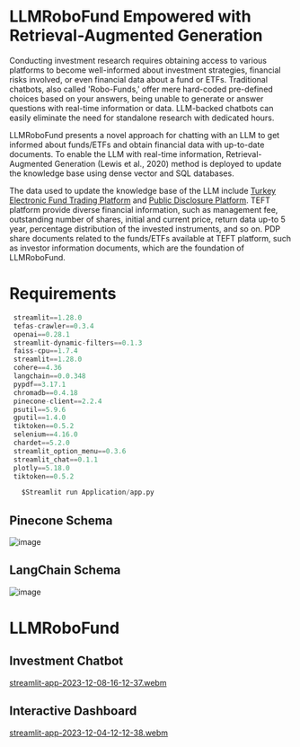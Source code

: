 # LLMRoboFund Empowered with Retrieval-Augmented Generation 

Conducting investment research requires obtaining access to various platforms to become well-informed about investment strategies, financial risks involved, or even financial data about a fund or ETFs. Traditional chatbots, also called 'Robo-Funds,' offer mere hard-coded pre-defined choices based on your answers, being unable to generate or answer questions with real-time information or data. LLM-backed chatbots can easily eliminate the need for standalone research with dedicated hours.

LLMRoboFund presents a novel approach for chatting with an LLM to get informed about funds/ETFs and obtain financial data with up-to-date documents. To enable the LLM with real-time information, Retrieval-Augmented Generation (Lewis et al., 2020) method is deployed to update the knowledge base using dense vector and SQL databases.

The data used to update the knowledge base of the LLM include [Turkey Electronic Fund Trading Platform](https://www.tefas.gov.tr/) and [Public Disclosure Platform](https://www.kap.org.tr/tr/YatirimFonlari/BYF). TEFT platform provide diverse financial information, such as management fee, outstanding number of shares, initial and current price, return data up-to 5 year, percentage distribution of the invested instruments, and so on. PDP share documents related to the funds/ETFs available at TEFT platform, such as investor information documents, which are the foundation of LLMRoboFund.  

# Requirements

```Python
 streamlit==1.28.0
 tefas-crawler==0.3.4
 openai==0.28.1
 streamlit-dynamic-filters==0.1.3
 faiss-cpu==1.7.4
 streamlit==1.28.0
 cohere==4.36
 langchain==0.0.348
 pypdf==3.17.1
 chromadb==0.4.18
 pinecone-client==2.2.4
 psutil==5.9.6
 gputil==1.4.0
 tiktoken==0.5.2
 selenium==4.16.0
 chardet==5.2.0
 streamlit_option_menu==0.3.6
 streamlit_chat==0.1.1
 plotly==5.18.0
 tiktoken==0.5.2
```


```Python
   $Streamlit run Application/app.py
```


## Pinecone Schema
![image](https://github.com/dfavenfre/LLMRoboFund/assets/118773869/1f09a9dc-a9bc-4f05-a334-c4be57efbbbe)

 
## LangChain Schema
![image](https://github.com/dfavenfre/LLMRoboFund/assets/118773869/de739516-5ea9-48d5-911e-35d8dd9eb6cc)

# LLMRoboFund
## Investment Chatbot
[streamlit-app-2023-12-08-16-12-37.webm](https://github.com/dfavenfre/LLMRoboFund/assets/118773869/d7439c19-b018-4d8f-a8d2-1a73502efda2)

## Interactive Dashboard
 [streamlit-app-2023-12-04-12-12-38.webm](https://github.com/dfavenfre/LLMRoboFund/assets/118773869/0270edb3-9b4c-4347-a522-7e85bfe899a2)
